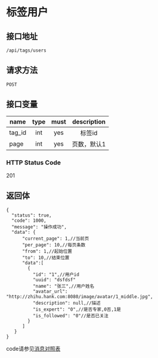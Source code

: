 # 标签用户

## 接口地址

`/api/tags/users`

## 请求方法

```POST ```

## 接口变量

| name     | type     | must     | description |
|----------|:--------:|:--------:|:--------:|
| tag_id  | int   | yes      | 标签id  |
| page  | int   | yes      | 页数，默认1  |

### HTTP Status Code

201

## 返回体

```json5
{
  "status": true,
  "code": 1000,
  "message": "操作成功",
  "data": {
      "current_page": 1,//当前页
      "per_page": 10,//每页条数
      "from": 1,//起始位置
      "to": 10,//结束位置
      "data":[
        {
          "id": "1",//用户id
          "uuid": "dsfdsf"
          "name": "张三",//用户姓名
          "avatar_url": "http://zhihu.hank.com:8080/image/avatar/1_middle.jpg",
          "description": null,//描述
          "is_expert": "0",//是否专家,0否,1是
          "is_followed": "0"//是否已关注
        }
      ]
   }
}
``` 

code请参见[消息对照表](消息对照表.md)
